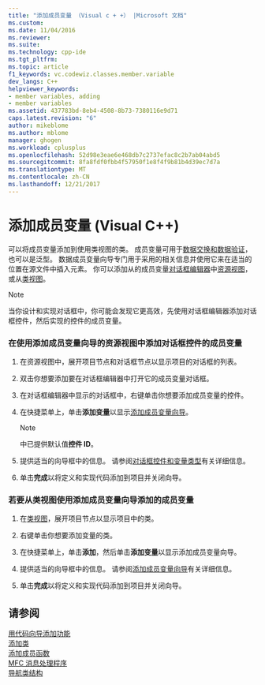 ```yaml
---
title: "添加成员变量 （Visual c + +） |Microsoft 文档"
ms.custom: 
ms.date: 11/04/2016
ms.reviewer: 
ms.suite: 
ms.technology: cpp-ide
ms.tgt_pltfrm: 
ms.topic: article
f1_keywords: vc.codewiz.classes.member.variable
dev_langs: C++
helpviewer_keywords:
- member variables, adding
- member variables
ms.assetid: 437783bd-8eb4-4508-8b73-7380116e9d71
caps.latest.revision: "6"
author: mikeblome
ms.author: mblome
manager: ghogen
ms.workload: cplusplus
ms.openlocfilehash: 52d98e3eae6e468db7c2737efac8c2b7ab04abd5
ms.sourcegitcommit: 8fa8fdf0fbb4f57950f1e8f4f9b81b4d39ec7d7a
ms.translationtype: MT
ms.contentlocale: zh-CN
ms.lasthandoff: 12/21/2017
---
```

# <a name="adding-a-member-variable--visual-c"></a>添加成员变量 (Visual C++)
可以将成员变量添加到使用类视图的类。 成员变量可用于[数据交换和数据验证](../mfc/dialog-data-exchange-and-validation.md)，也可以是泛型。 数据成员变量向导专门用于采用的相关信息并使用它来在适当的位置在源文件中插入元素。 你可以添加从的成员变量[对话框编辑器](../windows/dialog-editor.md)中[资源视图](../windows/resource-view-window.md)，或从[类视图](http://msdn.microsoft.com/en-us/8d7430a9-3e33-454c-a9e1-a85e3d2db925)。  
  
> [!NOTE]
>  当你设计和实现对话框中，你可能会发现它更高效，先使用对话框编辑器添加对话框控件，然后实现的控件的成员变量。  
  
### <a name="to-add-a-member-variable-for-a-dialog-control-in-resource-view-using-the-add-member-variable-wizard"></a>在使用添加成员变量向导的资源视图中添加对话框控件的成员变量  
  
1.  在资源视图中，展开项目节点和对话框节点以显示项目的对话框的列表。  
  
2.  双击你想要添加要在对话框编辑器中打开它的成员变量对话框。  
  
3.  在对话框编辑器中显示的对话框中，右键单击你想要添加成员变量的控件。  
  
4.  在快捷菜单上，单击**添加变量**以显示[添加成员变量向导](../ide/add-member-variable-wizard.md)。  
  
    > [!NOTE]
    >  中已提供默认值**控件 ID**。  
  
5.  提供适当的向导框中的信息。 请参阅[对话框控件和变量类型](../ide/dialog-box-controls-and-variable-types.md)有关详细信息。  
  
6.  单击**完成**以将定义和实现代码添加到项目并关闭向导。  
  
### <a name="to-add-a-member-variable-from-class-view-using-the-add-member-variable-wizard"></a>若要从类视图使用添加成员变量向导添加的成员变量  
  
1.  在[类视图](http://msdn.microsoft.com/en-us/8d7430a9-3e33-454c-a9e1-a85e3d2db925)，展开项目节点以显示项目中的类。  
  
2.  右键单击你想要添加变量的类。  
  
3.  在快捷菜单上，单击**添加**，然后单击**添加变量**以显示添加成员变量向导。  
  
4.  提供适当的向导框中的信息。 请参阅[添加成员变量向导](../ide/add-member-variable-wizard.md)有关详细信息。  
  
5.  单击**完成**以将定义和实现代码添加到项目并关闭向导。  
  
## <a name="see-also"></a>请参阅  
 [用代码向导添加功能](../ide/adding-functionality-with-code-wizards-cpp.md)   
 [添加类](../ide/adding-a-class-visual-cpp.md)   
 [添加成员函数](../ide/adding-a-member-function-visual-cpp.md)   
 [MFC 消息处理程序](../mfc/reference/adding-an-mfc-message-handler.md)   
 [导航类结构](../ide/navigating-the-class-structure-visual-cpp.md)